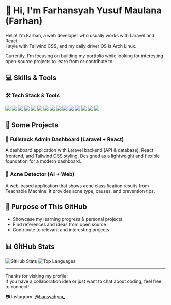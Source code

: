# 👋 Hi, I'm Farhansyah Yusuf Maulana (Farhan)

Hello! I'm Farhan, a web developer who usually works with Laravel and React.  
I style with Tailwind CSS, and my daily driver OS is Arch Linux.  

Currently, I'm focusing on building my portfolio while looking for interesting open-source projects to learn from or contribute to.

## 💻 Skills & Tools

### 🛠️ Tech Stack & Tools
<p align="left">
  <!-- Languages -->
  <img src="https://img.shields.io/badge/HTML5-E34F26?style=for-the-badge&logo=html5&logoColor=white" />
  <img src="https://img.shields.io/badge/CSS3-1572B6?style=for-the-badge&logo=css3&logoColor=white" />
  <img src="https://img.shields.io/badge/JavaScript-F7DF1E?style=for-the-badge&logo=javascript&logoColor=black" />
  <img src="https://img.shields.io/badge/PHP-777BB4?style=for-the-badge&logo=php&logoColor=white" />
  <img src="https://img.shields.io/badge/SQL-003B57?style=for-the-badge&logo=postgresql&logoColor=white" />

  <!-- Frameworks & Libraries -->
  <img src="https://img.shields.io/badge/Laravel-FF2D20?style=for-the-badge&logo=laravel&logoColor=white" />
  <img src="https://img.shields.io/badge/React-20232A?style=for-the-badge&logo=react&logoColor=61DAFB" />
  <img src="https://img.shields.io/badge/Livewire-FF2D20?style=for-the-badge&logo=laravel&logoColor=white" />
  <img src="https://img.shields.io/badge/Filament-E83A3A?style=for-the-badge&logo=laravel&logoColor=white" />
  <img src="https://img.shields.io/badge/TailwindCSS-38B2AC?style=for-the-badge&logo=tailwind-css&logoColor=white" />

  <!-- Databases -->
  <img src="https://img.shields.io/badge/MySQL-4479A1?style=for-the-badge&logo=mysql&logoColor=white" />
  <img src="https://img.shields.io/badge/SQLite-003B57?style=for-the-badge&logo=sqlite&logoColor=white" />

  <!-- Tools & OS -->
  <img src="https://img.shields.io/badge/Arch%20Linux-1793D1?style=for-the-badge&logo=arch-linux&logoColor=white" />
  <img src="https://img.shields.io/badge/Git-F05032?style=for-the-badge&logo=git&logoColor=white" />
  <img src="https://img.shields.io/badge/GitHub-181717?style=for-the-badge&logo=github&logoColor=white" />
</p>

## 🚀 Some Projects

### 🔧 Fullstack Admin Dashboard (Laravel + React)
A dashboard application with Laravel backend (API & database), React frontend, and Tailwind CSS styling. Designed as a lightweight and flexible foundation for a modern dashboard.

### 🧴 Acne Detector (AI + Web)
A web-based application that shows acne classification results from Teachable Machine. It provides acne type, causes, and prevention tips.

## 🎯 Purpose of This GitHub

- Showcase my learning progress & personal projects  
- Find references and ideas from open source  
- Contribute to relevant and interesting projects  

## 📊 GitHub Stats

<p>
  <img src="https://github-readme-stats.vercel.app/api?username=zaragoza1303&show_icons=true&theme=default" alt="GitHub Stats" />
  <img src="https://github-readme-stats.vercel.app/api/top-langs/?username=zaragoza1303&layout=compact&theme=default" alt="Top Languages" />
</p>

---

Thanks for visiting my profile!  
If you have a collaboration idea or just want to chat about coding, feel free to connect!  

📷 Instagram: [@hansyahym_](https://instagram.com/hansyahym_)

